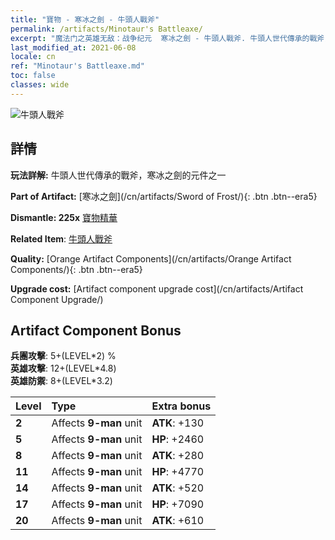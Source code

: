 ```yaml
---
title: "寶物 - 寒冰之劍 - 牛頭人戰斧"
permalink: /artifacts/Minotaur's Battleaxe/
excerpt: "魔法门之英雄无敌：战争纪元  寒冰之劍 - 牛頭人戰斧. 牛頭人世代傳承的戰斧，寒冰之劍的元件之一"
last_modified_at: 2021-06-08
locale: cn
ref: "Minotaur's Battleaxe.md"
toc: false
classes: wide
---
```


 ![牛頭人戰斧](/images/t/artifact_40432.png)



## 詳情

 **玩法詳解:** 牛頭人世代傳承的戰斧，寒冰之劍的元件之一

 **Part of Artifact:** [寒冰之劍](/cn/artifacts/Sword of Frost/){: .btn .btn--era5}

 **Dismantle: 225x** [寶物精華](/cn/Items/con_905/)

 **Related Item**: [牛頭人戰斧](/cn/Items/art_161/)

 **Quality:** [Orange Artifact Components](/cn/artifacts/Orange Artifact Components/){: .btn .btn--era5}

 **Upgrade cost:** [Artifact component upgrade cost](/cn/artifacts/Artifact Component Upgrade/)

## Artifact Component Bonus

  **兵團攻擊**: 5+(LEVEL\*2) %<br/>**英雄攻擊**: 12+(LEVEL\*4.8)<br/>**英雄防禦**: 8+(LEVEL\*3.2)

  |  Level  | Type |    Extra bonus  | 
  |:--------|:-----|:----------------| 
  | **2** | Affects **9-man** unit | **ATK**: +130 | 
  | **5** | Affects **9-man** unit | **HP**: +2460 | 
  | **8** | Affects **9-man** unit | **ATK**: +280 | 
  | **11** | Affects **9-man** unit | **HP**: +4770 | 
  | **14** | Affects **9-man** unit | **ATK**: +520 | 
  | **17** | Affects **9-man** unit | **HP**: +7090 | 
  | **20** | Affects **9-man** unit | **ATK**: +610 | 
